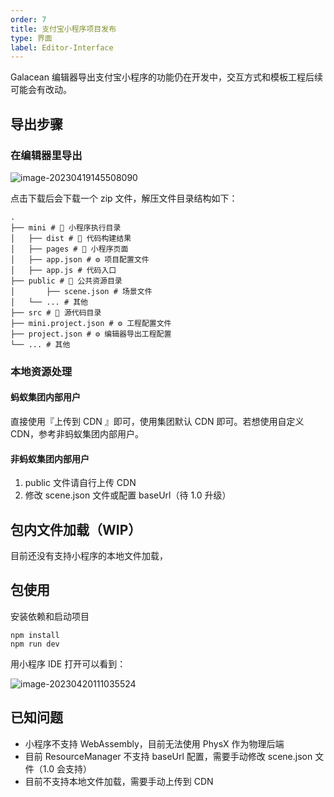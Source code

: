```yaml
---
order: 7
title: 支付宝小程序项目发布
type: 界面
label: Editor-Interface
---
```


Galacean 编辑器导出支付宝小程序的功能仍在开发中，交互方式和模板工程后续可能会有改动。

## 导出步骤

### 在编辑器里导出

![image-20230419145508090](https://mdn.alipayobjects.com/rms/afts/img/A*YnAqSZKNNDQAAAAAAAAAAAAAARQnAQ/original/image-20230419145508090.png)

点击下载后会下载一个 zip 文件，解压文件目录结构如下：

```shell
.
├── mini # 📁 小程序执行目录
│   ├── dist # 📁 代码构建结果
│   ├── pages # 📁 小程序页面
│   ├── app.json # ⚙️ 项目配置文件
│   ├── app.js # 代码入口
├── public # 📁 公共资源目录
│		├── scene.json # 场景文件
│   └── ... # 其他
├── src # 📁 源代码目录
├── mini.project.json # ⚙️ 工程配置文件
├── project.json # ⚙️ 编辑器导出工程配置
└── ... # 其他
```

### 本地资源处理

#### 蚂蚁集团内部用户

直接使用『上传到 CDN 』即可，使用集团默认 CDN 即可。若想使用自定义 CDN，参考非蚂蚁集团内部用户。

#### 非蚂蚁集团内部用户

1.  public 文件请自行上传 CDN
2. 修改 scene.json 文件或配置 baseUrl（待 1.0 升级）

## 包内文件加载（WIP）

目前还没有支持小程序的本地文件加载，

## 包使用

安装依赖和启动项目

```shell
npm install
npm run dev
```

用小程序 IDE 打开可以看到：

![image-20230420111035524](https://mdn.alipayobjects.com/rms/afts/img/A*kEUkTbfSMIwAAAAAAAAAAAAAARQnAQ/original/image-20230420111035524.png)

## 已知问题

- 小程序不支持 WebAssembly，目前无法使用 PhysX 作为物理后端
- 目前 ResourceManager 不支持 baseUrl 配置，需要手动修改 scene.json 文件（1.0 会支持）
- 目前不支持本地文件加载，需要手动上传到 CDN